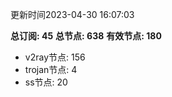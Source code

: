 更新时间2023-04-30 16:07:03

**总订阅: 45**
**总节点: 638**
**有效节点: 180**
- v2ray节点: 156
- trojan节点: 4
- ss节点: 20
